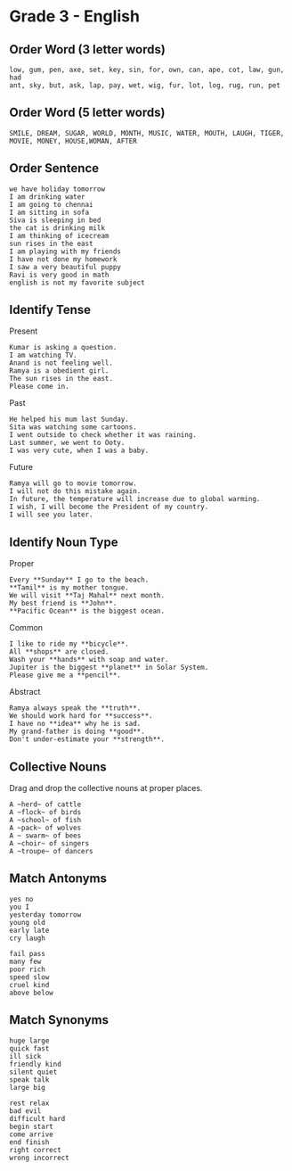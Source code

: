# Grade 3 - English

## Order Word (3 letter words)

```
low, gum, pen, axe, set, key, sin, for, own, can, ape, cot, law, gun, had
ant, sky, but, ask, lap, pay, wet, wig, fur, lot, log, rug, run, pet
```

## Order Word (5 letter words)

```
SMILE, DREAM, SUGAR, WORLD, MONTH, MUSIC, WATER, MOUTH, LAUGH, TIGER, MOVIE, MONEY, HOUSE,WOMAN, AFTER
```

## Order Sentence

```
we have holiday tomorrow
I am drinking water
I am going to chennai
I am sitting in sofa
Siva is sleeping in bed
the cat is drinking milk
I am thinking of icecream
sun rises in the east
I am playing with my friends
I have not done my homework
I saw a very beautiful puppy
Ravi is very good in math
english is not my favorite subject
```

## Identify Tense

Present

```
Kumar is asking a question.
I am watching TV.
Anand is not feeling well.
Ramya is a obedient girl.
The sun rises in the east.
Please come in.
```

Past

```
He helped his mum last Sunday.
Sita was watching some cartoons.
I went outside to check whether it was raining.
Last summer, we went to Ooty.
I was very cute, when I was a baby.
```

Future

```
Ramya will go to movie tomorrow.
I will not do this mistake again.
In future, the temperature will increase due to global warming.
I wish, I will become the President of my country.
I will see you later.
```

## Identify Noun Type

Proper

```
Every **Sunday** I go to the beach.
**Tamil** is my mother tongue.
We will visit **Taj Mahal** next month.
My best friend is **John**.
**Pacific Ocean** is the biggest ocean.
```

Common

```
I like to ride my **bicycle**.
All **shops** are closed.
Wash your **hands** with soap and water.
Jupiter is the biggest **planet** in Solar System.
Please give me a **pencil**.
```

Abstract

```
Ramya always speak the **truth**.
We should work hard for **success**.
I have no **idea** why he is sad.
My grand-father is doing **good**.
Don't under-estimate your **strength**.
```

## Collective Nouns

Drag and drop the collective nouns at proper places.

```
A ~herd~ of cattle
A ~flock~ of birds
A ~school~ of fish
A ~pack~ of wolves
A ~ swarm~ of bees
A ~choir~ of singers
A ~troupe~ of dancers
```

## Match Antonyms

```
yes no
you I
yesterday tomorrow
young old
early late 
cry laugh 

fail pass
many few 
poor rich 
speed slow
cruel kind 
above below
```

## Match Synonyms

```
huge large
quick fast
ill sick
friendly kind
silent quiet
speak talk
large big

rest relax
bad evil
difficult hard
begin start
come arrive
end finish
right correct
wrong incorrect

```